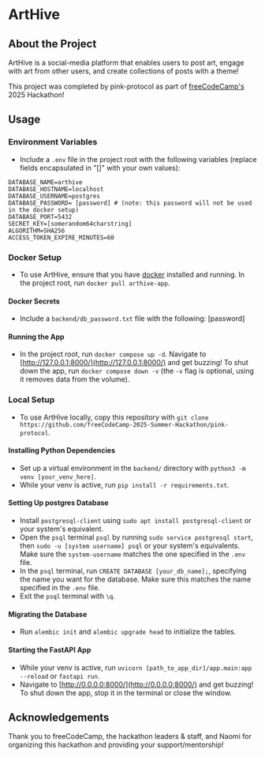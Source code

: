 # ArtHive

## About the Project
ArtHive is a social-media platform that enables users to post art, engage with art from other users, and create collections of posts with a theme!

This project was completed by pink-protocol as part of [freeCodeCamp's](https://www.freecodecamp.org/) 2025 Hackathon!

## Usage

### Environment Variables
* Include a `.env` file in the project root with the following variables (replace fields encapsulated in "\[\]" with your own values):

```
DATABASE_NAME=arthive
DATABASE_HOSTNAME=localhost
DATABASE_USERNAME=postgres
DATABASE_PASSWORD= [password] # (note: this password will not be used in the docker setup)
DATABASE_PORT=5432
SECRET_KEY=[somerandom64charstring]
ALGORITHM=SHA256
ACCESS_TOKEN_EXPIRE_MINUTES=60
```

### Docker Setup
* To use ArtHive, ensure that you have [docker](https://www.docker.com/) installed and running. In the project root, run `docker pull arthive-app`. <!-- we should tag this differently... just arthive, no -app -->

#### Docker Secrets
* Include a `backend/db_password.txt` file with the following:
\[password\]

#### Running the App
* In the project root, run `docker compose up -d`. Navigate to [http://127.0.0.1:8000/](http://127.0.0.1:8000/) and get buzzing! To shut down the app, run `docker compose down -v` (the `-v` flag is optional, using it removes data from the volume). <!-- We want to direct them to the root endpoint, right? -->

### Local Setup
* To use ArtHive locally, copy this repository with `git clone https://github.com/freeCodeCamp-2025-Summer-Hackathon/pink-protocol`.

#### Installing Python Dependencies
* Set up a virtual environment in the `backend/` directory with `python3 -m venv [your_venv_here]`.
* While your venv is active, run `pip install -r requirements.txt`.

#### Setting Up postgres Database
* Install `postgresql-client` using `sudo apt install postgresql-client` or your system's equivalent.
* Open the `psql` terminal `psql` by running `sudo service postgresql start`, then `sudo -u [system username] psql` or your system's equivalents. Make sure the `system-username` matches the one specified in the `.env` file.
* In the `psql` terminal, run `CREATE DATABASE [your_db_name];`, specifying the name you want for the database. Make sure this matches the name specified in the `.env` file.
* Exit the `psql` terminal with `\q`. 

#### Migrating the Database
* Run `alembic init` and `alembic upgrade head` to initialize the tables.

#### Starting the FastAPI App
* While your venv is active, run `uvicorn [path_to_app_dir]/app.main:app --reload` or `fastapi run`.
* Navigate to [http://0.0.0.0:8000/](http://0.0.0.0:8000/) and get buzzing! To shut down the app, stop it in the terminal or close the window.

## Acknowledgements
Thank you to freeCodeCamp, the hackathon leaders & staff, and Naomi for organizing this hackathon and providing your support/mentorship!
